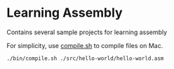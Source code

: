 # Learning Assembly

Contains several sample projects for learning assembly

For simplicity, use [compile.sh](/learning-assembly/bin/compile.sh) to compile files on Mac.

```sh
./bin/compile.sh ./src/hello-world/hello-world.asm
```
